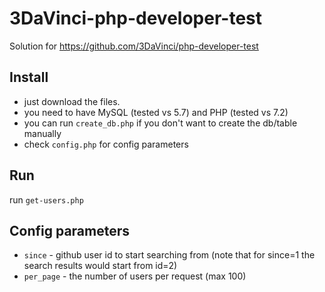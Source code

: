 # 3DaVinci-php-developer-test
Solution for https://github.com/3DaVinci/php-developer-test
## Install
- just download the files.
- you need to have MySQL (tested vs 5.7) and PHP (tested vs 7.2)
- you can run `create_db.php` if you don't want to create the db/table manually
- check `config.php` for config parameters
## Run
run `get-users.php`

## Config parameters
- `since` - github user id to start searching from (note that for since=1 the search results would start from id=2)
- `per_page` - the number of users per request (max 100)
